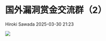 #  国外漏洞赏金交流群（2）   
 Hiroki Sawada   2025-03-30 21:23  
  
![](https://mmbiz.qpic.cn/mmbiz_png/Tlae9kGrc6b0qcPF07AVLttJcmSEqffXXPiaiazx8dT5kborqZz3bxWkdZibtlYLxZ5JxYTQ4icU1GoqXq7BaXSibPA/640?wx_fmt=png "")  
  
  
